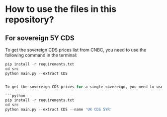 # How to use the files in this repository?

## For sovereign 5Y CDS

To get the sovereign CDS prices list from CNBC, you need to use the following command in the terminal:

```python
pip install -r requirements.txt
cd src
python main.py --extract CDS


To get the sovereign CDS prices for a single sovereign, you need to use the following command in the terminal:

```python
pip install -r requirements.txt
cd src
python main.py --extract CDS --name 'UK CDS 5YR'
